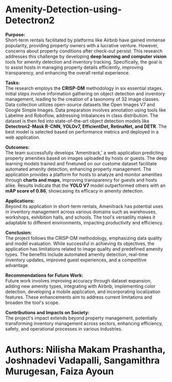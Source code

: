 # Amenity-Detection-using-Detectron2
**Purpose:** <br>
Short-term rentals facilitated by platforms like Airbnb have gained immense popularity, providing property owners with a lucrative venture. However, concerns about property conditions after check-out persist. This research addresses this challenge by developing **deep learning and computer vision** tools for amenity detection and inventory tracking. Specifically, the goal is to assist hosts in managing property details efficiently, improving transparency, and enhancing the overall rental experience.

**Tasks:** <br>
The research employs the **CRISP-DM** methodology in six essential stages. Initial steps involve information gathering on object detection and inventory management, leading to the creation of a taxonomy of 32 image classes. Data collection utilizes open-source datasets like Open Images V7 and Google Simple Images. Data preparation involves annotation using tools like Labelme and Roboflow, addressing imbalances in class distribution. The dataset is then fed into state-of-the-art object detection models like **Detectron2-Mask R-CNN, YOLOv7, EfficientDet, RetinaNet, and DETR**. The best model is selected based on performance metrics and deployed in a web application.

**Outcomes:** <br>
The team successfully develops 'Amenitrack,' a web application predicting property amenities based on images uploaded by hosts or guests. The deep learning models trained and finetuned on our custome dataset facilitate automated amenity detection, enhancing property management. The application provides a platform for hosts to analyze and monitor amenities through **charts and maps**, improving transparency for guests and hosts alike. Results indicate that the **YOLO V7** model outperformed others with an **mAP score of 0.86**, showcasing its efficacy in amenity detection.

**Applications:** <br>
Beyond its application in short-term rentals, Amenitrack has potential uses in inventory management across various domains such as warehouses, workshops, exhibition halls, and schools. The tool's versatility makes it adaptable to different environments, impacting productivity and efficiency.

**Conclusion:** <br>
The project follows the CRISP-DM methodology, emphasizing data quality and model evaluation. While successful in achieving its objectives, the application has limitations related to image quality and predefined amenity types. The benefits include automated amenity detection, real-time inventory updates, improved guest experiences, and a competitive advantage.

**Recommendations for Future Work:** <br>
Future work involves improving accuracy through dataset expansion, adding new amenity types, integrating with Airbnb, implementing color detection, developing a mobile application, and incorporating localization features. These enhancements aim to address current limitations and broaden the tool's scope.

**Contributions and Impacts on Society:** <br>
The project's impact extends beyond property management, potentially transforming inventory management across sectors, enhancing efficiency, safety, and operational processes in various industries.

# Authors: Nilisha Makam Prashantha, Joshnadevi Vadapalli, Sangamithra Murugesan, Faiza Ayoun




